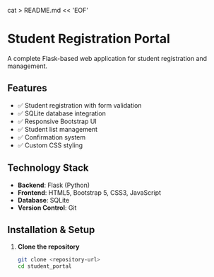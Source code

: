 cat > README.md << 'EOF'
# Student Registration Portal

A complete Flask-based web application for student registration and management.

## Features

- ✅ Student registration with form validation
- ✅ SQLite database integration
- ✅ Responsive Bootstrap UI
- ✅ Student list management
- ✅ Confirmation system
- ✅ Custom CSS styling

## Technology Stack

- **Backend**: Flask (Python)
- **Frontend**: HTML5, Bootstrap 5, CSS3, JavaScript
- **Database**: SQLite
- **Version Control**: Git

## Installation & Setup

1. **Clone the repository**
   ```bash
   git clone <repository-url>
   cd student_portal